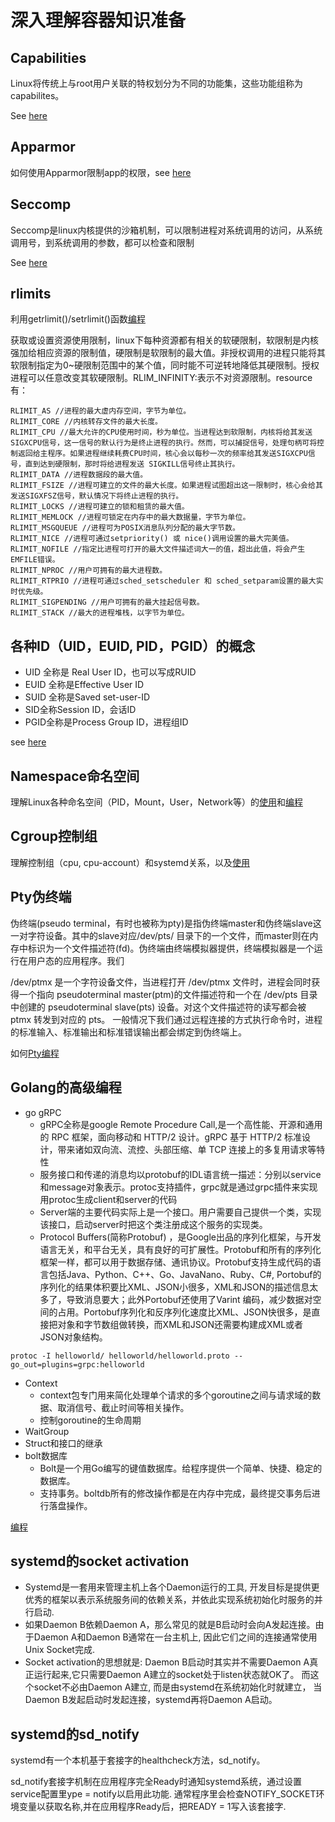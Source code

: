 # 深入理解容器知识准备


## Capabilities

Linux将传统上与root用户关联的特权划分为不同的功能集，这些功能组称为capabilites。

See [here](capabilities)

## Apparmor

如何使用Apparmor限制app的权限，see [here](apparmor_handson.md)

## Seccomp

Seccomp是linux内核提供的沙箱机制，可以限制进程对系统调用的访问，从系统调用号，到系统调用的参数，都可以检查和限制

See [here](seccomp)

## rlimits

利用getrlimit()/setrlimit()函数[编程](rlimit)

获取或设置资源使用限制，linux下每种资源都有相关的软硬限制，软限制是内核强加给相应资源的限制值，硬限制是软限制的最大值。非授权调用的进程只能将其软限制指定为0~硬限制范围中的某个值，同时能不可逆转地降低其硬限制。授权进程可以任意改变其软硬限制。RLIM_INFINITY:表示不对资源限制。resource有：
```
RLIMIT_AS //进程的最大虚内存空间，字节为单位。
RLIMIT_CORE //内核转存文件的最大长度。
RLIMIT_CPU //最大允许的CPU使用时间，秒为单位。当进程达到软限制，内核将给其发送SIGXCPU信号，这一信号的默认行为是终止进程的执行。然而，可以捕捉信号，处理句柄可将控制返回给主程序。如果进程继续耗费CPU时间，核心会以每秒一次的频率给其发送SIGXCPU信号，直到达到硬限制，那时将给进程发送 SIGKILL信号终止其执行。
RLIMIT_DATA //进程数据段的最大值。
RLIMIT_FSIZE //进程可建立的文件的最大长度。如果进程试图超出这一限制时，核心会给其发送SIGXFSZ信号，默认情况下将终止进程的执行。
RLIMIT_LOCKS //进程可建立的锁和租赁的最大值。
RLIMIT_MEMLOCK //进程可锁定在内存中的最大数据量，字节为单位。
RLIMIT_MSGQUEUE //进程可为POSIX消息队列分配的最大字节数。
RLIMIT_NICE //进程可通过setpriority() 或 nice()调用设置的最大完美值。
RLIMIT_NOFILE //指定比进程可打开的最大文件描述词大一的值，超出此值，将会产生EMFILE错误。
RLIMIT_NPROC //用户可拥有的最大进程数。
RLIMIT_RTPRIO //进程可通过sched_setscheduler 和 sched_setparam设置的最大实时优先级。
RLIMIT_SIGPENDING //用户可拥有的最大挂起信号数。
RLIMIT_STACK //最大的进程堆栈，以字节为单位。
```

## 各种ID（UID，EUID, PID，PGID）的概念

* UID 全称是 Real User ID，也可以写成RUID
* EUID 全称是Effective User ID
* SUID 全称是Saved set-user-ID 
* SID全称Session ID，会话ID
* PGID全称是Process Group ID，进程组ID

see [here](printid)

## Namespace命名空间

理解Linux各种命名空间（PID，Mount，User，Network等）的[使用](namespace_handson.md)和[编程](namespace)


## Cgroup控制组

理解控制组（cpu, cpu-account）和systemd关系，以及[使用](cgroup_handson.md)


## Pty伪终端

伪终端(pseudo terminal，有时也被称为pty)是指伪终端master和伪终端slave这一对字符设备。其中的slave对应/dev/pts/ 目录下的一个文件，而master则在内存中标识为一个文件描述符(fd)。伪终端由终端模拟器提供，终端模拟器是一个运行在用户态的应用程序。我们

/dev/ptmx 是一个字符设备文件，当进程打开 /dev/ptmx 文件时，进程会同时获得一个指向 pseudoterminal master(ptm)的文件描述符和一个在 /dev/pts 目录中创建的 pseudoterminal slave(pts) 设备。对这个文件描述符的读写都会被 ptmx 转发到对应的 pts。
一般情况下我们通过远程连接的方式执行命令时，进程的标准输入、标准输出和标准错误输出都会绑定到伪终端上。

如何[Pty编程](pty)

## Golang的高级编程

- go gRPC
    * gRPC全称是google Remote Procedure Call,是一个高性能、开源和通用的 RPC 框架，面向移动和 HTTP/2 设计。gRPC 基于 HTTP/2 标准设计，带来诸如双向流、流控、头部压缩、单 TCP 连接上的多复用请求等特性
    * 服务接口和传递的消息均以protobuf的IDL语言统一描述：分别以service和message对象表示。protoc支持插件，grpc就是通过grpc插件来实现用protoc生成client和server的代码
    * Server端的主要代码实际上是一个接口。用户需要自己提供一个类，实现该接口，启动server时把这个类注册成这个服务的实现类。
    * Protocol Buffers(简称Protobuf) ，是Google出品的序列化框架，与开发语言无关，和平台无关，具有良好的可扩展性。Protobuf和所有的序列化框架一样，都可以用于数据存储、通讯协议。Protobuf支持生成代码的语言包括Java、Python、C++、Go、JavaNano、Ruby、C#, Portobuf的序列化的结果体积要比XML、JSON小很多，XML和JSON的描述信息太多了，导致消息要大；此外Portobuf还使用了Varint 编码，减少数据对空间的占用。Portobuf序列化和反序列化速度比XML、JSON快很多，是直接把对象和字节数组做转换，而XML和JSON还需要构建成XML或者JSON对象结构。
 
 ```console
 protoc -I helloworld/ helloworld/helloworld.proto --go_out=plugins=grpc:helloworld
 ```
- Context
    * context包专门用来简化处理单个请求的多个goroutine之间与请求域的数据、取消信号、截止时间等相关操作。
    * 控制goroutine的生命周期
- WaitGroup   
- Struct和接口的继承
- bolt数据库
    * Bolt是一个用Go编写的键值数据库。给程序提供一个简单、快捷、稳定的数据库。
    * 支持事务。boltdb所有的修改操作都是在内存中完成，最终提交事务后进行落盘操作。

[编程](golang)

## systemd的socket activation

- Systemd是一套用来管理主机上各个Daemon运行的工具, 开发目标是提供更优秀的框架以表示系统服务间的依赖关系，并依此实现系统初始化时服务的并行启动.
- 如果Daemon B依赖Daemon A，那么常见的就是B启动时会向A发起连接。由于Daemon A和Daemon B通常在一台主机上, 因此它们之间的连接通常使用Unix Socket完成.
- Socket activation的思想就是: Daemon B启动时其实并不需要Daemon A真正运行起来,它只需要Daemon A建立的socket处于listen状态就OK了。 而这个socket不必由Daemon A建立, 而是由systemd在系统初始化时就建立， 当Daemon B发起启动时发起连接，systemd再将Daemon A启动。

## systemd的sd_notify

systemd有一个本机基于套接字的healthcheck方法，sd_notify。

sd_notify套接字机制在应用程序完全Ready时通知systemd系统，通过设置service配置里ype = notify以启用此功能.
通常程序里会检查NOTIFY_SOCKET环境变量以获取名称,并在应用程序Ready后，把READY = 1写入该套接字.
